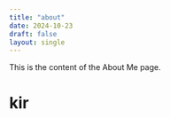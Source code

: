```yaml
---
title: "about"
date: 2024-10-23
draft: false
layout: single
---
```

This is the content of the About Me page.
# kir